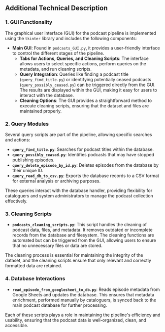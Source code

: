 ## Additional Technical Description

### 1. GUI Functionality

The graphical user interface (GUI) for the podcast pipeline is implemented using the `tkinter` library and includes the following components:
- **Main GUI**: Found in `podcasts_GUI.py`, it provides a user-friendly interface to control the different stages of the pipeline.
  - **Tabs for Actions, Queries, and Cleaning Scripts**: The interface allows users to select specific actions, perform queries on the metadata, and run cleaning scripts.
  - **Query Integration**: Queries like finding a podcast title (`query_find_title.py`) or identifying potentially ceased podcasts (`query_possibly_ceased.py`) can be triggered directly from the GUI. The results are displayed within the GUI, making it easy for users to interact with the database.
  - **Cleaning Options**: The GUI provides a straightforward method to execute cleaning scripts, ensuring that the dataset and files are maintained properly.

### 2. Query Modules

Several query scripts are part of the pipeline, allowing specific searches and actions:
- **`query_find_title.py`**: Searches for podcast titles within the database.
- **`query_possibly_ceased.py`**: Identifies podcasts that may have stopped publishing episodes.
- **`query_delete_episode_by_id.py`**: Deletes episodes from the database by their unique ID.
- **`query_read_db_to_csv.py`**: Exports the database records to a CSV format for external analysis or archiving purposes.

These queries interact with the database handler, providing flexibility for cataloguers and system administrators to manage the podcast collection effectively.

### 3. Cleaning Scripts

- **`podcasts_cleaning_scripts.py`**: This script handles the cleaning of podcast data, files, and metadata. It removes outdated or incomplete records from the database and filesystem. The cleaning functions are automated but can be triggered from the GUI, allowing users to ensure that no unnecessary files or data are stored.
  
The cleaning process is essential for maintaining the integrity of the dataset, and the cleaning scripts ensure that only relevant and correctly formatted data are retained.

### 4. Database Interactions

- **`read_episode_from_googlesheet_to_db.py`**: Reads episode metadata from Google Sheets and updates the database. This ensures that metadata enrichment, performed manually by cataloguers, is synced back to the main podcast database for further processing.

Each of these scripts plays a role in maintaining the pipeline's efficiency and usability, ensuring that the podcast data is well-organized, clean, and accessible.
